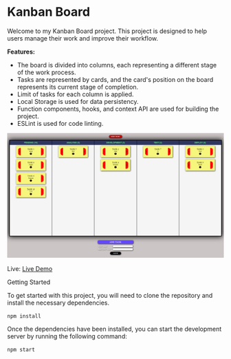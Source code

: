 # Kanban Board

Welcome to my Kanban Board project. This project is designed to help users manage their work and improve their workflow.

**Features:**
- The board is divided into columns, each representing a different stage of the work process.
- Tasks are represented by cards, and the card's position on the board represents its current stage of completion.
- Limit of tasks for each column is applied.
- Local Storage is used for data persistency.
- Function components, hooks, and context API are used for building the project.
- ESLint is used for code linting.

![](./screenshots/1.png)


Live: [Live Demo](https://magnificent-sorbet-3b9e63.netlify.app)



Getting Started

To get started with this project, you will need to clone the repository and install the necessary dependencies.

    npm install

Once the dependencies have been installed, you can start the development server by running the following command:

    npm start

